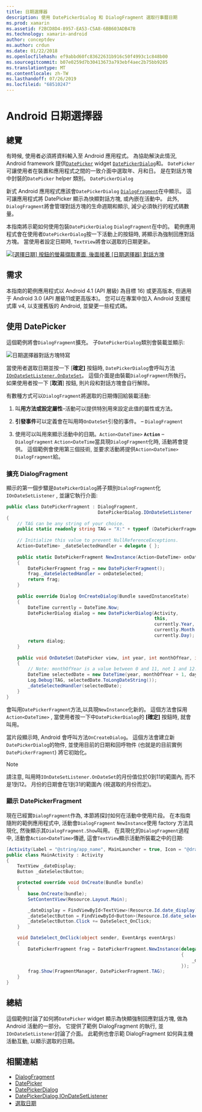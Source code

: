 ```yaml
---
title: 日期選擇器
description: 使用 DatePickerDialog 和 DialogFragment 選取行事曆日期
ms.prod: xamarin
ms.assetid: F2BCD8D4-8957-EA53-C5A8-6BB603ADB47B
ms.technology: xamarin-android
author: conceptdev
ms.author: crdun
ms.date: 01/22/2018
ms.openlocfilehash: ef9abbd60fc83622631b916c50f4993c1c848b00
ms.sourcegitcommit: b07e0259d7b30413673a793ebf4aec2b75bb9285
ms.translationtype: MT
ms.contentlocale: zh-TW
ms.lasthandoff: 07/26/2019
ms.locfileid: "68510247"
---
```

# <a name="android-date-picker"></a>Android 日期選擇器

## <a name="overview"></a>總覽

有時候, 使用者必須將資料輸入至 Android 應用程式。 為協助解決此情況, Android framework 提供[`DatePicker`](xref:Android.Widget.DatePicker) widget [`DatePickerDialog`](xref:Android.App.DatePickerDialog)和。 `DatePicker`可讓使用者在裝置和應用程式之間的一致介面中選取年、月和日。 是在對話方塊中封裝的`DatePicker` helper 類別。 `DatePickerDialog`

新式 Android 應用程式應該會`DatePickerDialog` [`DialogFragment`](xref:Android.App.DialogFragment)在中顯示。 這可讓應用程式將 DatePicker 顯示為快顯對話方塊, 或內嵌在活動中。 此外, `DialogFragment`將會管理對話方塊的生命週期和顯示, 減少必須執行的程式碼數量。

本指南將示範如何使用包裝`DatePickerDialog` `DialogFragment`在中的。 範例應用程式會在使用者`DatePickerDialog`按一下活動上的按鈕時, 將顯示為強制回應對話方塊。 當使用者設定日期時, `TextView`將會以選取的日期更新。

[![[選擇日期] 按鈕的螢幕擷取畫面, 後面接著 [日期選擇器] 對話方塊](date-picker-images/image-01-sml.png)](date-picker-images/image-01.png#lightbox)

## <a name="requirements"></a>需求

本指南的範例應用程式以 Android 4.1 (API 層級) 為目標
16) 或更高版本, 但適用于 Android 3.0 (API 層級11或更高版本)。 您可以在專案中加入 Android 支援程式庫 v4, 以支援舊版的 Android, 並變更一些程式碼。

## <a name="using-the-datepicker"></a>使用 DatePicker

這個範例將會`DialogFragment`擴充。 子`DatePickerDialog`類別會裝載並顯示:

![日期選擇器對話方塊特寫](date-picker-images/image-02.png)

當使用者選取日期並按一下 [**確定]** 按鈕時, `DatePickerDialog`會呼叫方法[`IOnDateSetListener.OnDateSet`](xref:Android.App.DatePickerDialog.IOnDateSetListener.OnDateSet*)。
這個介面是由裝載`DialogFragment`所執行。 如果使用者按一下 [**取消**] 按鈕, 則片段和對話方塊會自行解除。

有數種方式可以`DialogFragment`將選取的日期傳回給裝載活動:

1. 叫**用方法或設定屬性**&ndash;活動可以提供特別用來設定此值的屬性或方法。

2. **引發事件**可以定義會在叫用時`OnDateSet`引發的事件。 &ndash; `DialogFragment`

3. 使用可以叫用來顯示活動中的日期。`Action<DateTime>` **`Action`** &ndash; `DialogFragment` `Action<DateTime`當具現`DialogFragment`化時, 活動將會提供。 這個範例會使用第三個技術, 並要求活動將提供`Action<DateTime>` `DialogFragment`給。

### <a name="extending-dialogfragment"></a>擴充 DialogFragment

顯示的第一個步驟是`DatePickerDialog`將子類別`DialogFragment`化`IOnDateSetListener` , 並讓它執行介面:

```csharp
public class DatePickerFragment : DialogFragment, 
                                  DatePickerDialog.IOnDateSetListener
{
    // TAG can be any string of your choice.
    public static readonly string TAG = "X:" + typeof (DatePickerFragment).Name.ToUpper();
    
    // Initialize this value to prevent NullReferenceExceptions.
    Action<DateTime> _dateSelectedHandler = delegate { };
    
    public static DatePickerFragment NewInstance(Action<DateTime> onDateSelected)
    {
        DatePickerFragment frag = new DatePickerFragment();
        frag._dateSelectedHandler = onDateSelected;
        return frag;
    }
    
    public override Dialog OnCreateDialog(Bundle savedInstanceState)
    {
        DateTime currently = DateTime.Now;
        DatePickerDialog dialog = new DatePickerDialog(Activity, 
                                                       this, 
                                                       currently.Year, 
                                                       currently.Month - 1,
                                                       currently.Day);
        return dialog;
    }
    
    public void OnDateSet(DatePicker view, int year, int monthOfYear, int dayOfMonth)
    {
        // Note: monthOfYear is a value between 0 and 11, not 1 and 12!
        DateTime selectedDate = new DateTime(year, monthOfYear + 1, dayOfMonth);
        Log.Debug(TAG, selectedDate.ToLongDateString());
        _dateSelectedHandler(selectedDate);
    }
}
```

會叫用`DatePickerFragment`方法,以具現`NewInstance`化新的。 這個方法會採用`Action<DateTime>` , 當使用者按一下中`DatePickerDialog`的 **[確定]** 按鈕時, 就會叫用。

當片段顯示時, Android 會呼叫方法`OnCreateDialog`。 這個方法會建立新`DatePickerDialog`的物件, 並使用目前的日期和回呼物件 (也就是的目前實例`DatePickerFragment`) 將它初始化。

> [!NOTE]
> 請注意, 叫用時`IOnDateSetListener.OnDateSet`的月份值位於0到11的範圍內, 而不是1到12。 月份的日期會在1到31的範圍內 (視選取的月份而定)。

### <a name="showing-the-datepickerfragment"></a>顯示 DatePickerFragment

現在已經實`DialogFragment`作為, 本節將探討如何在活動中使用片段。 在本指南隨附的範例應用程式中, 活動會`DialogFragment` `NewInstance`使用 factory 方法具現化, 然後顯示其`DialogFragment.Show`叫用。 在具現化的`DialogFragment`過程中, 活動會`Action<DateTime>`傳遞, 這會`TextView`顯示活動所裝載之中的日期:

```csharp
[Activity(Label = "@string/app_name", MainLauncher = true, Icon = "@drawable/icon")]
public class MainActivity : Activity
{
    TextView _dateDisplay;
    Button _dateSelectButton;

    protected override void OnCreate(Bundle bundle)
    {
        base.OnCreate(bundle);
        SetContentView(Resource.Layout.Main);

        _dateDisplay = FindViewById<TextView>(Resource.Id.date_display);
        _dateSelectButton = FindViewById<Button>(Resource.Id.date_select_button);
        _dateSelectButton.Click += DateSelect_OnClick;
    }

    void DateSelect_OnClick(object sender, EventArgs eventArgs)
    {
        DatePickerFragment frag = DatePickerFragment.NewInstance(delegate(DateTime time)
                                                                 {
                                                                     _dateDisplay.Text = time.ToLongDateString();
                                                                 });
        frag.Show(FragmentManager, DatePickerFragment.TAG);
    }
}
```

## <a name="summary"></a>總結

這個範例討論了如何將`DatePicker` widget 顯示為快顯強制回應對話方塊, 做為 Android 活動的一部分。 它提供了範例 DialogFragment 的執行, 並`IOnDateSetListener`討論了介面。 此範例也會示範 DialogFragment 如何與主機活動互動, 以顯示選取的日期。

## <a name="related-links"></a>相關連結

- [DialogFragment](xref:Android.App.DialogFragment)
- [DatePicker](xref:Android.Widget.DatePicker)
- [DatePickerDialog](xref:Android.App.DatePickerDialog)
- [DatePickerDialog.IOnDateSetListener](xref:Android.App.DatePickerDialog.IOnDateSetListener)
- [選取日期](https://github.com/xamarin/recipes/tree/master/Recipes/android/controls/datepicker/select_a_date)
